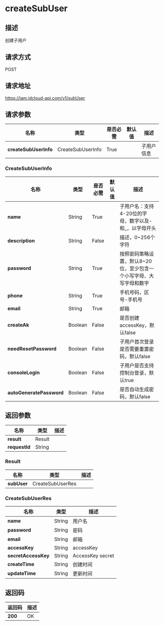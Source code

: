 # createSubUser


## 描述
创建子用户

## 请求方式
POST

## 请求地址
https://iam.jdcloud-api.com/v1/subUser


## 请求参数
|名称|类型|是否必需|默认值|描述|
|---|---|---|---|---|
|**createSubUserInfo**|CreateSubUserInfo|True| |子用户信息|

### CreateSubUserInfo
|名称|类型|是否必需|默认值|描述|
|---|---|---|---|---|
|**name**|String|True| |子用户名：支持4-20位的字母，数字以及-和_，以字母开头|
|**description**|String|False| |描述，0~256个字符|
|**password**|String|True| |按照密码策略设置，默认8~20位，至少包含一个小写字母、大写字母和数字|
|**phone**|String|True| |手机号码，区号-手机号|
|**email**|String|True| |邮箱|
|**createAk**|Boolean|False| |是否创建accessKey，默认false|
|**needResetPassword**|Boolean|False| |子用户首次登录是否需要重置密码，默认false|
|**consoleLogin**|Boolean|False| |子用户是否支持控制台登录，默认true|
|**autoGeneratePassword**|Boolean|False| |是否自动生成密码，默认false|

## 返回参数
|名称|类型|描述|
|---|---|---|
|**result**|Result| |
|**requestId**|String| |

### Result
|名称|类型|描述|
|---|---|---|
|**subUser**|CreateSubUserRes| |
### CreateSubUserRes
|名称|类型|描述|
|---|---|---|
|**name**|String|用户名|
|**password**|String|密码|
|**email**|String|邮箱|
|**accessKey**|String|accessKey|
|**secretAccessKey**|String|AccessKey secret|
|**createTime**|String|创建时间|
|**updateTime**|String|更新时间|

## 返回码
|返回码|描述|
|---|---|
|**200**|OK|
